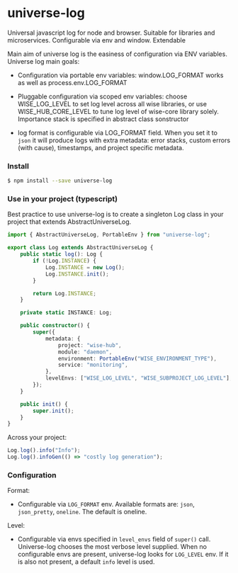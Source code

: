 # universe-log

Universal javascript log for node and browser. Suitable for libraries and microservices. Configurable via env and window. Extendable

Main aim of universe log is the easiness of configuration via ENV variables. Universe log main goals:

-   Configuration via portable env variables: window.LOG_FORMAT works as well as process.env.LOG_FORMAT

-   Pluggable configuration via scoped env variables: choose WISE_LOG_LEVEL to set log level across all wise libraries,
    or use WISE_HUB_CORE_LEVEL to tune log level of wise-core library solely. Importance stack is specified in abstract class sonstructor

-   log format is configurable via LOG_FORMAT field. When you set it to `json` it will produce logs with extra metadata:
    error stacks, custom errors (with cause), timestamps, and project specific metadata.

### Install

```bash
$ npm install --save universe-log
```

### Use in your project (typescript)

Best practice to use universe-log is to create a singleton Log class in your project that extends AbstractUniverseLog.

```typescript
import { AbstractUniverseLog, PortableEnv } from "universe-log";

export class Log extends AbstractUniverseLog {
    public static log(): Log {
        if (!Log.INSTANCE) {
            Log.INSTANCE = new Log();
            Log.INSTANCE.init();
        }

        return Log.INSTANCE;
    }

    private static INSTANCE: Log;

    public constructor() {
        super({
            metadata: {
                project: "wise-hub",
                module: "daemon",
                environment: PortableEnv("WISE_ENVIRONMENT_TYPE"),
                service: "monitoring",
            },
            levelEnvs: ["WISE_LOG_LEVEL", "WISE_SUBPROJECT_LOG_LEVEL"],
        });
    }

    public init() {
        super.init();
    }
}
```

Across your project:

```typescript
Log.log().info("Info");
Log.log().infoGen(() => "costly log generation");
```

### Configuration

Format:

-   Configurable via `LOG_FORMAT` env. Available formats are: `json`, `json_pretty`, `oneline`. The default is oneline.

Level:

-   Configurable via envs specified in `level_envs` field of `super()` call. Universe-log chooses the most verbose level supplied. When no configurable envs are present, universe-log looks for `LOG_LEVEL` env. If it is also not present, a default `info` level is used.
